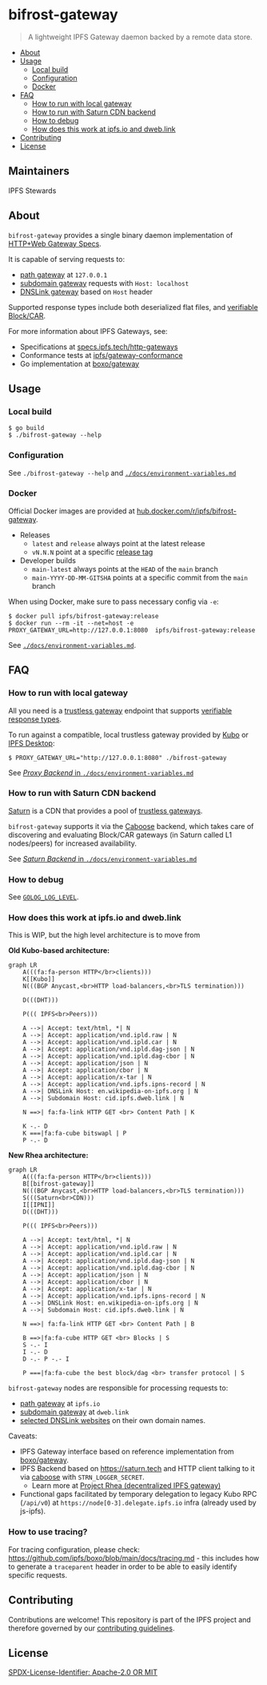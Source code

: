 bifrost-gateway
=======================

> A lightweight IPFS Gateway daemon backed by a remote data store. 

- [About](#about)
- [Usage](#usage)
  - [Local build](#local-build)
  - [Configuration](#configuration)
  - [Docker](#docker)
- [FAQ](#faq)
  - [How to run with local gateway](#how-to-run-with-local-gateway)
  - [How to run with Saturn CDN backend](#how-to-run-with-saturn-cdn-backend)
  - [How to debug](#how-to-debug)
  - [How does this work at ipfs.io and dweb.link](#how-does-this-work-at-ipfsio-and-dweblink)
- [Contributing](#contributing)
- [License](#license)

## Maintainers

IPFS Stewards

## About

`bifrost-gateway` provides a single binary daemon implementation of [HTTP+Web Gateway Specs](https://specs.ipfs.tech/http-gateways/).

It is capable of serving requests to:
- [path gateway](https://docs.ipfs.tech/how-to/address-ipfs-on-web/#path-gateway) at `127.0.0.1`
- [subdomain gateway](https://docs.ipfs.tech/how-to/address-ipfs-on-web/#subdomain-gateway) requests with `Host: localhost`
- [DNSLink gateway](https://docs.ipfs.tech/how-to/address-ipfs-on-web/#dnslink-gateway) based on `Host` header

Supported response types include both deserialized flat files, and [verifiable Block/CAR](https://docs.ipfs.tech/reference/http/gateway/#trustless-verifiable-retrieval).

For more information about IPFS Gateways, see:

- Specifications at [specs.ipfs.tech/http-gateways](https://specs.ipfs.tech/http-gateways/)
- Conformance tests at [ipfs/gateway-conformance](https://github.com/ipfs/gateway-conformance)
- Go implementation at [boxo/gateway](https://github.com/ipfs/boxo/tree/main/gateway)

## Usage

### Local build

```console
$ go build
$ ./bifrost-gateway --help
```

### Configuration

See `./bifrost-gateway --help` and [`./docs/environment-variables.md`](./docs/environment-variables.md)


### Docker

Official Docker images are provided at [hub.docker.com/r/ipfs/bifrost-gateway](https://hub.docker.com/r/ipfs/bifrost-gateway/tags).

- Releases
  - `latest` and `release` always point at the latest release
  - `vN.N.N` point at a specific [release tag](https://github.com/ipfs/bifrost-gateway/releases) 
- Developer builds
  - `main-latest` always points at the `HEAD` of the `main` branch
  - `main-YYYY-DD-MM-GITSHA` points at a specific commit from the `main` branch 


When using Docker, make sure to pass necessary config via `-e`:
```console
$ docker pull ipfs/bifrost-gateway:release
$ docker run --rm -it --net=host -e PROXY_GATEWAY_URL=http://127.0.0.1:8080  ipfs/bifrost-gateway:release
```

See [`./docs/environment-variables.md`](./docs/environment-variables.md).

## FAQ

### How to run with local gateway

All you need is a [trustless gateway](https://specs.ipfs.tech/http-gateways/trustless-gateway/) endpoint that supports [verifiable response types](https://docs.ipfs.tech/reference/http/gateway/#trustless-verifiable-retrieval).

To run against a compatible, local trustless gateway provided by [Kubo](https://github.com/ipfs/kubo) or [IPFS Desktop](https://docs.ipfs.tech/install/ipfs-desktop/):

```console
$ PROXY_GATEWAY_URL="http://127.0.0.1:8080" ./bifrost-gateway
```

See [_Proxy Backend_ in `./docs/environment-variables.md`](./docs/environment-variables.md#proxy-backend)

### How to run with Saturn CDN backend

[Saturn](https://saturn.tech) is a CDN that provides a pool of [trustless gateways](https://specs.ipfs.tech/http-gateways/trustless-gateway/).

`bifrost-gateway` supports it via the [Caboose](https://github.com/filecoin-saturn/caboose) backend,
which takes care of discovering and evaluating Block/CAR gateways (in Saturn called L1 nodes/peers) for increased availability.

See [_Saturn Backend_ in `./docs/environment-variables.md`](./docs/environment-variables.md#saturn-backend)

### How to debug

See [`GOLOG_LOG_LEVEL`](./docs/environment-variables.md#golog_log_level).

### How does this work at ipfs.io and dweb.link

This is WIP, but the high level architecture is to move from

**Old Kubo-based architecture:**

```mermaid
graph LR
    A(((fa:fa-person HTTP</br>clients)))
    K[[Kubo]]
    N(((BGP Anycast,<br>HTTP load-balancers,<br>TLS termination)))

    D(((DHT)))

    P((( IPFS<br>Peers)))

    A -->| Accept: text/html, *| N
    A -->| Accept: application/vnd.ipld.raw | N
    A -->| Accept: application/vnd.ipld.car | N
    A -->| Accept: application/vnd.ipld.dag-json | N
    A -->| Accept: application/vnd.ipld.dag-cbor | N
    A -->| Accept: application/json | N
    A -->| Accept: application/cbor | N
    A -->| Accept: application/x-tar | N
    A -->| Accept: application/vnd.ipfs.ipns-record | N
    A -->| DNSLink Host: en.wikipedia-on-ipfs.org | N
    A -->| Subdomain Host: cid.ipfs.dweb.link | N

    N ==>| fa:fa-link HTTP GET <br> Content Path | K

    K -.- D
    K ===|fa:fa-cube bitswapl | P
    P -.- D
```

**New Rhea architecture:**
```mermaid
graph LR
    A(((fa:fa-person HTTP</br>clients)))
    B[[bifrost-gateway]]
    N(((BGP Anycast,<br>HTTP load-balancers,<br>TLS termination)))
    S(((Saturn<br>CDN)))
    I[[IPNI]]
    D(((DHT)))

    P((( IPFS<br>Peers)))

    A -->| Accept: text/html, *| N
    A -->| Accept: application/vnd.ipld.raw | N
    A -->| Accept: application/vnd.ipld.car | N
    A -->| Accept: application/vnd.ipld.dag-json | N
    A -->| Accept: application/vnd.ipld.dag-cbor | N
    A -->| Accept: application/json | N
    A -->| Accept: application/cbor | N
    A -->| Accept: application/x-tar | N
    A -->| Accept: application/vnd.ipfs.ipns-record | N
    A -->| DNSLink Host: en.wikipedia-on-ipfs.org | N
    A -->| Subdomain Host: cid.ipfs.dweb.link | N

    N ==>| fa:fa-link HTTP GET <br> Content Path | B
    
    B ==>|fa:fa-cube HTTP GET <br> Blocks | S
    S -.- I 
    I -.- D 
    D -.- P -.- I
  
    P ===|fa:fa-cube the best block/dag <br> transfer protocol | S
```

`bifrost-gateway` nodes are responsible for processing requests to:

- [path gateway](https://docs.ipfs.tech/how-to/address-ipfs-on-web/#path-gateway) at `ipfs.io`
- [subdomain gateway](https://docs.ipfs.tech/how-to/address-ipfs-on-web/#subdomain-gateway) at `dweb.link`
- [selected DNSLink websites](https://github.com/protocol/bifrost-infra/blob/b6f85a54fddf1c21a966f8d5e5a3e31f54ad5431/ansible/inventories/bifrost/group_vars/collab_cluster.yml#L140-L271) on their own domain names.

Caveats:

- IPFS Gateway interface based on reference implementation from [boxo/gateway](https://github.com/ipfs/boxo/tree/main/gateway#readme).
- IPFS Backend based on https://saturn.tech and HTTP client talking to it  via [caboose](https://github.com/filecoin-saturn/caboose) with `STRN_LOGGER_SECRET`.
  - Learn more at [Project Rhea (decentralized IPFS gateway)](https://pl-strflt.notion.site/Project-Rhea-decentralized-IPFS-gateway-3d5906e7a0d84bea800d5920005dfea6)
- Functional gaps facilitated by temporary delegation to legacy Kubo RPC (`/api/v0`) at `https://node[0-3].delegate.ipfs.io` infra (already used by js-ipfs).

### How to use tracing?

For tracing configuration, please check: https://github.com/ipfs/boxo/blob/main/docs/tracing.md - this includes
how to generate a `traceparent` header in order to be able to easily identify specific requests.

## Contributing

Contributions are welcome! This repository is part of the IPFS project and therefore governed by our [contributing guidelines](https://github.com/ipfs/community/blob/master/CONTRIBUTING.md).

## License

[SPDX-License-Identifier: Apache-2.0 OR MIT](LICENSE.md)
